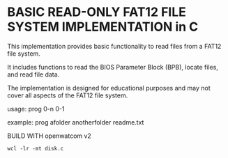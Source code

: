 # BASIC READ-ONLY FAT12 FILE SYSTEM IMPLEMENTATION in C
This implementation provides basic functionality to read files from a FAT12 file system.

It includes functions to read the BIOS Parameter Block (BPB), locate files, and read file data.

The implementation is designed for educational purposes and may not cover all aspects of the FAT12 file system.

usage: prog 0-n<folder> 0-1<file>

example: prog afolder anotherfolder readme.txt

BUILD WITH openwatcom v2
```
wcl -lr -mt disk.c
```
